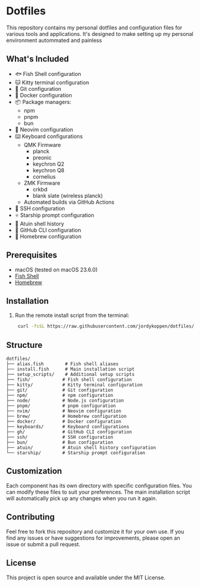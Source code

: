 # Dotfiles

This repository contains my personal dotfiles and configuration files for various tools and applications. It's designed to make setting up my personal environment autommated and painless

## What's Included

- 🐟 Fish Shell configuration
- 🐱 Kitty terminal configuration
- 🐙 Git configuration
- 🐳 Docker configuration
- 📦 Package managers:
  - npm
  - pnpm
  - bun
- 🎨 Neovim configuration
- ⌨️ Keyboard configurations
  - QMK Firmware
    - planck
    - preonic
    - keychron Q2
    - keychron Q8
    - cornelius
  - ZMK Firmware
    - crkbd
    - blank slate (wireless planck)
  - Automated builds via GitHub Actions
- 🔑 SSH configuration
- ⭐ Starship prompt configuration
- 📝 Atuin shell history
- 🐙 GitHub CLI configuration
- 🍺 Homebrew configuration

## Prerequisites

- macOS (tested on macOS 23.6.0)
- [Fish Shell](https://fishshell.com/)
- [Homebrew](https://brew.sh/)

## Installation

1. Run the remote install script from the terminal:
   ```bash
    curl -fsSL https://raw.githubusercontent.com/jordykoppen/dotfiles/refs/heads/main/setup_scripts/remote_install | bash
   ```

## Structure

```
dotfiles/
├── alias.fish        # Fish shell aliases
├── install.fish      # Main installation script
├── setup_scripts/    # Additional setup scripts
├── fish/            # Fish shell configuration
├── kitty/           # Kitty terminal configuration
├── git/             # Git configuration
├── npm/             # npm configuration
├── node/            # Node.js configuration
├── pnpm/            # pnpm configuration
├── nvim/            # Neovim configuration
├── brew/            # Homebrew configuration
├── docker/          # Docker configuration
├── keyboards/       # Keyboard configurations
├── gh/              # GitHub CLI configuration
├── ssh/             # SSH configuration
├── bun/             # Bun configuration
├── atuin/           # Atuin shell history configuration
└── starship/        # Starship prompt configuration
```

## Customization

Each component has its own directory with specific configuration files. You can modify these files to suit your preferences. The main installation script will automatically pick up any changes when you run it again.

## Contributing

Feel free to fork this repository and customize it for your own use. If you find any issues or have suggestions for improvements, please open an issue or submit a pull request.

## License

This project is open source and available under the MIT License.


